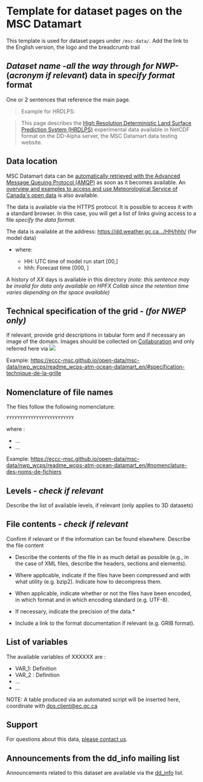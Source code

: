 # Template for dataset pages on the MSC Datamart

This template is used for dataset pages under `/msc-data/`. Add the link to the English version, the logo and the breadcrumb trail


## *Dataset name -all the way through for NWP-* (*acronym if relevant*) data in *specify format* format
One or 2 sentences that reference the main page.

> Example for HRDLPS:

> This page describes the [High Resolution Deterministic Land Surface Prediction System (HRDLPS)](https://eccc-msc.github.io/open-data/msc-data/nwp_hrdlps/readme_hrdlps_en/) experimental data available in NetCDF format on the DD-Alpha server, the MSC Datamart data testing website.

## Data location

MSC Datamart data can be [automatically retrieved with the Advanced Message Queuing Protocol (AMQP)](.../.../msc-datamart/amqp_en.md) as soon as it becomes available. An [overview and examples to access and use Meteorological Service of Canada's open data](.../.../usage-overview/readme_en.md) is also available.

The data is available via the HTTPS protocol. It is possible to access it with a standard browser. In this case, you will get a list of links giving access to a file *specify the data format*.

The data is available at the address: https://dd.weather.gc.ca.../HH/hhh/ (for model data)

* where:

    * HH: UTC time of model run start [00,]
    * hhh: Forecast time [000, ]

A history of _XX_ days is available in this directory _(note: this sentence may be invalid for data only available on HPFX Collab since the retention time varies depending on the space available)_

## Technical specification of the grid - *(for NWEP only)*

If relevant, provide grid descriptions in tabular form and if necessary an image of the domain. Images should be collected on [Collaboration](https://collaboration.cmc.ec.gc.ca/cmc/cmos/public_doc) and only referred here via ![](address)

Example: https://eccc-msc.github.io/open-data/msc-data/nwp_wcps/readme_wcps-atm-ocean-datamart_en/#specification-technique-de-la-grille

## Nomenclature of file names 

The files follow the following nomenclature: 

`YYYYYYYYYYYYYYYYYYYYYYYYY`

where :

* ...
* ...

Example: https://eccc-msc.github.io/open-data/msc-data/nwp_wcps/readme_wcps-atm-ocean-datamart_en/#nomenclature-des-noms-de-fichiers

## Levels - *check if relevant*

Describe the list of available levels, if relevant (only applies to 3D datasets)

## File contents - *check if relevant*
 
Confirm if relevant or if the information can be found elsewhere. Describe the file content

* Describe the contents of the file in as much detail as possible (e.g., in the case of XML files, describe the headers, sections and elements).

* Where applicable, indicate if the files have been compressed and with what utility (e.g. bzip2). Indicate how to decompress them.

* When applicable, indicate whether or not the files have been encoded, in which format and in which encoding standard (e.g. UTF-8).

* If necessary, indicate the precision of the data.*

* Include a link to the format documentation if relevant (e.g. GRIB format).

## List of variables

The available variables of XXXXXX are :

* VAR_1: Definition
* VAR_2 : Definition
* ...
* ...

NOTE: A table produced via an automated script will be inserted here, coordinate with dps.client@ec.gc.ca

## Support

For questions about this data, [please contact us](https://meteo.gc.ca/mainmenu/contact_us_e.html).

## Announcements from the dd_info mailing list 

Announcements related to this dataset are available via the [dd_info](https://comm.collab.science.gc.ca/mailman3/postorius/lists/dd_info/) list.
